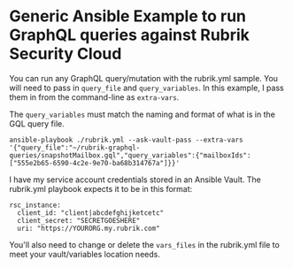 # Generic Ansible Example to run GraphQL queries against Rubrik Security Cloud

You can run any GraphQL query/mutation with the rubrik.yml sample. You will need to pass in `query_file` and `query_variables`. In this example, I pass them in from the command-line as `extra-vars`.

The `query_variables` must match the naming and format of what is in the GQL query file.

```
ansible-playbook ./rubrik.yml --ask-vault-pass --extra-vars '{"query_file":"~/rubrik-graphql-queries/snapshotMailbox.gql","query_variables":{"mailboxIds":["555e2b65-6590-4c2e-9e70-ba68b314767a"]}}'
```

I have my service account credentials stored in an Ansible Vault. The rubrik.yml playbook expects it to be in this format:

```
rsc_instance:
  client_id: "client|abcdefghijketcetc"
  client_secret: "SECRETGOESHERE"
  uri: "https://YOURORG.my.rubrik.com"

```

You'll also need to change or delete the `vars_files` in the rubrik.yml file to meet your vault/variables location needs.